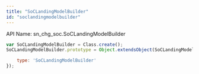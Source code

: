 ```yaml
---
title: "SoCLandingModelBuilder"
id: "soclandingmodelbuilder"
---
```


API Name: sn_chg_soc.SoCLandingModelBuilder

```js
var SoCLandingModelBuilder = Class.create();
SoCLandingModelBuilder.prototype = Object.extendsObject(SoCLandingModelBuilderSNC, {

    type: 'SoCLandingModelBuilder'
});
```